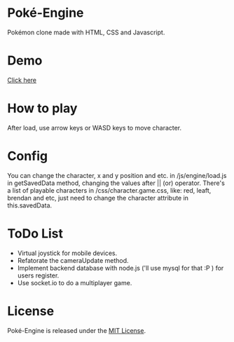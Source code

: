 # Poké-Engine
Pokémon clone made with HTML, CSS and Javascript.

# Demo
[Click here](http://ivounicsul.000webhostapp.com/poke-engine/)

# How to play
After load, use arrow keys or WASD keys to move character.

# Config
You can change the character, x and y position and etc. in /js/engine/load.js in getSavedData method, changing the values after || (or) operator.
There's a list of playable characters in /css/character.game.css, like: red, leaft, brendan and etc, just need to change the character attribute in this.savedData.

# ToDo List
- Virtual joystick for mobile devices.
- Refatorate the cameraUpdate method.
- Implement backend database with node.js ('ll use mysql for that :P ) for users register.
- Use socket.io to do a multiplayer game.

# License
Poké-Engine is released under the [MIT License](https://opensource.org/licenses/MIT).
